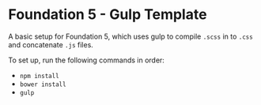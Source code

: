 Foundation 5 - Gulp Template
============================

A basic setup for Foundation 5, which uses gulp to compile ```.scss``` in to ```.css``` and concatenate ```.js``` files.

To set up, run the following commands in order:

* ```npm install```
* ```bower install```
* ```gulp```